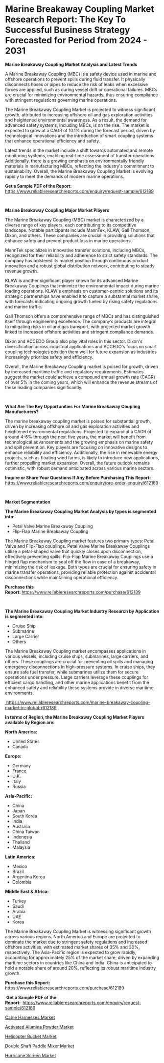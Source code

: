 <p><h1>Marine Breakaway Coupling Market Research Report: The Key To Successful Business Strategy Forecasted for Period from 2024 - 2031</h1></p><p><strong>Marine Breakaway Coupling Market Analysis and Latest Trends</strong></p>
<p><p>A Marine Breakaway Coupling (MBC) is a safety device used in marine and offshore operations to prevent spills during fluid transfer. It physically disconnects hoses or pipes to reduce the risk of leaks when excessive forces are applied, such as during vessel drift or operational failures. MBCs are crucial for minimizing environmental hazards, thus ensuring compliance with stringent regulations governing marine operations.</p><p>The Marine Breakaway Coupling Market is projected to witness significant growth, attributed to increasing offshore oil and gas exploration activities and heightened environmental awareness. As a result, the demand for advanced safety systems, including MBCs, is on the rise. The market is expected to grow at a CAGR of 10.1% during the forecast period, driven by technological innovations and the introduction of smart coupling systems that enhance operational efficiency and safety.</p><p>Latest trends in the market include a shift towards automated and remote monitoring systems, enabling real-time assessment of transfer operations. Additionally, there is a growing emphasis on environmentally friendly materials in manufacturing MBCs, reflecting the industry's commitment to sustainability. Overall, the Marine Breakaway Coupling Market is evolving rapidly to meet the demands of modern marine operations.</p></p>
<p><strong>Get a Sample PDF of the Report:&nbsp;</strong> <a href="https://www.reliableresearchreports.com/enquiry/request-sample/612189?utm_campaign=12&utm_medium=2&utm_source=Github&utm_content=ia&utm_term=10122024&utm_id=marine-breakaway-coupling">https://www.reliableresearchreports.com/enquiry/request-sample/612189</a></p>
<p>&nbsp;</p>
<p><strong>Marine Breakaway Coupling Major Market Players</strong></p>
<p><p>The Marine Breakaway Coupling (MBC) market is characterized by a diverse range of key players, each contributing to its competitive landscape. Notable participants include MannTek, KLAW, Gall Thomson, Dixon, and others. These companies are crucial in providing solutions that enhance safety and prevent product loss in marine operations.</p><p>MannTek specializes in innovative transfer solutions, including MBCs, recognized for their reliability and adherence to strict safety standards. The company has bolstered its market position through continuous product innovation and a robust global distribution network, contributing to steady revenue growth.</p><p>KLAW is another significant player known for its advanced Marine Breakaway Couplings that minimize the environmental impact during marine loading operations. KLAW's emphasis on customer-centric solutions and its strategic partnerships have enabled it to capture a substantial market share, with forecasts indicating ongoing growth fueled by rising safety regulations and marine traffic.</p><p>Gall Thomson offers a comprehensive range of MBCs and has distinguished itself through engineering excellence. The company’s products are integral to mitigating risks in oil and gas transport, with projected market growth linked to increased offshore activities and stringent compliance demands.</p><p>Dixon and ACCEDO Group also play vital roles in this sector. Dixon's diversification across industrial applications and ACCEDO's focus on smart coupling technologies position them well for future expansion as industries increasingly prioritize safety and efficiency.</p><p>Overall, the Marine Breakaway Coupling market is poised for growth, driven by increased maritime traffic and regulatory requirements. Estimates suggest the market could achieve a compound annual growth rate (CAGR) of over 5% in the coming years, which will enhance the revenue streams of these leading companies significantly.</p></p>
<p>&nbsp;</p>
<p><strong>What Are The Key Opportunities For Marine Breakaway Coupling Manufacturers?</strong></p>
<p><p>The marine breakaway coupling market is poised for substantial growth, driven by increasing offshore oil and gas exploration activities and heightened environmental regulations. Projected to expand at a CAGR of around 4-6% through the next five years, the market will benefit from technological advancements and the growing emphasis on marine safety and spill prevention. Key players are focusing on innovative designs to enhance reliability and efficiency. Additionally, the rise in renewable energy projects, such as floating wind farms, is likely to introduce new applications, further propelling market expansion. Overall, the future outlook remains optimistic, with robust demand anticipated across various marine sectors.</p></p>
<p><strong>Inquire or Share Your Questions If Any Before Purchasing This Report:</strong> <a href="https://www.reliableresearchreports.com/enquiry/pre-order-enquiry/612189?utm_campaign=12&utm_medium=2&utm_source=Github&utm_content=ia&utm_term=10122024&utm_id=marine-breakaway-coupling">https://www.reliableresearchreports.com/enquiry/pre-order-enquiry/612189</a></p>
<p>&nbsp;</p>
<p><strong>Market Segmentation</strong></p>
<p><strong>The Marine Breakaway Coupling Market Analysis by types is segmented into:</strong></p>
<p><ul><li>Petal Valve Marine Breakaway Coupling</li><li>Flip-Flap Marine Breakaway Coupling</li></ul></p>
<p><p>The Marine Breakaway Coupling market features two primary types: Petal Valve and Flip-Flap couplings. Petal Valve Marine Breakaway Couplings utilize a petal-shaped valve that quickly closes upon disconnection, effectively preventing spills. Flip-Flap Marine Breakaway Couplings use a hinged flap mechanism to seal off the flow in case of a breakaway, minimizing the risk of leakage. Both types are crucial for ensuring safety in marine transfer operations, providing reliable protection against accidental disconnections while maintaining operational efficiency.</p></p>
<p><strong>Purchase this Report:&nbsp;</strong><a href="https://www.reliableresearchreports.com/purchase/612189?utm_campaign=12&utm_medium=2&utm_source=Github&utm_content=ia&utm_term=10122024&utm_id=marine-breakaway-coupling">https://www.reliableresearchreports.com/purchase/612189</a></p>
<p>&nbsp;</p>
<p><strong>The Marine Breakaway Coupling Market Industry Research by Application is segmented into:</strong></p>
<p><ul><li>Cruise Ship</li><li>Submarine</li><li>Large Carrier</li><li>Others</li></ul></p>
<p><p>The Marine Breakaway Coupling market encompasses applications in various vessels, including cruise ships, submarines, large carriers, and others. These couplings are crucial for preventing oil spills and managing emergency disconnections in high-pressure systems. In cruise ships, they ensure safe fuel transfer, while submarines utilize them for secure operations under pressure. Large carriers leverage these couplings for efficient cargo handling, and other marine applications benefit from the enhanced safety and reliability these systems provide in diverse maritime environments.</p></p>
<p><a href="https://www.reliableresearchreports.com/marine-breakaway-coupling-market-in-global-r612189?utm_campaign=12&utm_medium=2&utm_source=Github&utm_content=ia&utm_term=10122024&utm_id=marine-breakaway-coupling">&nbsp;https://www.reliableresearchreports.com/marine-breakaway-coupling-market-in-global-r612189</a></p>
<p><strong>In terms of Region, the Marine Breakaway Coupling Market Players available by Region are:</strong></p>
<p>
    <p> <strong> North America: </strong>
        <ul>
            <li>United States</li>
            <li>Canada</li>
        </ul>
        </p> 
    <p> <strong> Europe: </strong>
        <ul>
            <li>Germany</li>
            <li>France</li>
            <li>U.K.</li>
            <li>Italy</li>
            <li>Russia</li>
        </ul>
        </p> 
    <p> <strong> Asia-Pacific: </strong>
        <ul>
            <li>China</li>
            <li>Japan</li>
            <li>South Korea</li>
            <li>India</li>
            <li>Australia</li>
            <li>China Taiwan</li>
            <li>Indonesia</li>
            <li>Thailand</li>
            <li>Malaysia</li>
        </ul>
        </p> 
    <p> <strong> Latin America: </strong>
        <ul>
            <li>Mexico</li>
            <li>Brazil</li>
            <li>Argentina Korea</li>
            <li>Colombia</li>
        </ul>
        </p> 
    <p> <strong> Middle East & Africa: </strong>
        <ul>
            <li>Turkey</li>
            <li>Saudi</li>
            <li>Arabia</li>
            <li>UAE</li>
            <li>Korea</li>
        </ul>
    </p>
    </p>
<p><p>The Marine Breakaway Coupling Market is witnessing significant growth across various regions. North America and Europe are projected to dominate the market due to stringent safety regulations and increased offshore activities, with estimated market shares of 35% and 30%, respectively. The Asia-Pacific region is expected to grow rapidly, accounting for approximately 25% of the market share, driven by expanding maritime sectors in countries like China and India. China is anticipated to hold a notable share of around 20%, reflecting its robust maritime industry growth.</p></p>
<p><strong>Purchase this Report: </strong><a href="https://www.reliableresearchreports.com/purchase/612189?utm_campaign=12&utm_medium=2&utm_source=Github&utm_content=ia&utm_term=10122024&utm_id=marine-breakaway-coupling">https://www.reliableresearchreports.com/purchase/612189</a></p>
<p>&nbsp;<strong>Get a Sample PDF of the Report:&nbsp;&nbsp;</strong><a href="https://www.reliableresearchreports.com/enquiry/request-sample/612189?utm_campaign=12&utm_medium=2&utm_source=Github&utm_content=ia&utm_term=10122024&utm_id=marine-breakaway-coupling">https://www.reliableresearchreports.com/enquiry/request-sample/612189</a></p>
<p><strong></strong></p>
<p><p><a href="https://www.linkedin.com/pulse/cable-harnesses-market-spectrum-usage-patterns-sector-evolution-n0l0f?utm_campaign=12&utm_medium=2&utm_source=Github&utm_content=ia&utm_term=10122024&utm_id=marine-breakaway-coupling">Cable Harnesses Market</a></p><p><a href="https://www.linkedin.com/pulse/activated-alumina-powder-market-report-in-depth-analysis-85q9f?utm_campaign=12&utm_medium=2&utm_source=Github&utm_content=ia&utm_term=10122024&utm_id=marine-breakaway-coupling">Activated Alumina Powder Market</a></p><p><a href="https://github.com/ChiragRP21/Market-Research-Report-List-6/blob/main/helicopter-bucket-market.md?utm_campaign=12&utm_medium=2&utm_source=Github&utm_content=ia&utm_term=10122024&utm_id=marine-breakaway-coupling">Helicopter Bucket Market</a></p><p><a href="https://github.com/JakirUddin511/Market-Research-Report-List-1/blob/main/double-shaft-paddle-mixer-market.md?utm_campaign=12&utm_medium=2&utm_source=Github&utm_content=ia&utm_term=10122024&utm_id=marine-breakaway-coupling">Double Shaft Paddle Mixer Market</a></p><p><a href="https://www.linkedin.com/pulse/hurricane-screen-market-drivers-challenges-forecast-2024-2031-qdeof?utm_campaign=12&utm_medium=2&utm_source=Github&utm_content=ia&utm_term=10122024&utm_id=marine-breakaway-coupling">Hurricane Screen Market</a></p></p>